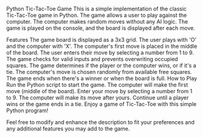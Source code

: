 Python Tic-Tac-Toe Game
This is a simple implementation of the classic Tic-Tac-Toe game in Python. The game allows a user to play against the computer. The computer makes random moves without any AI logic. The game is played on the console, and the board is displayed after each move.

Features
The game board is displayed as a 3x3 grid.
The user plays with 'O' and the computer with 'X'.
The computer's first move is placed in the middle of the board.
The user enters their move by selecting a number from 1 to 9.
The game checks for valid inputs and prevents overwriting occupied squares.
The game determines if the player or the computer wins, or if it's a tie.
The computer's move is chosen randomly from available free squares.
The game ends when there's a winner or when the board is full.
How to Play
Run the Python script to start the game.
The computer will make the first move (middle of the board).
Enter your move by selecting a number from 1 to 9.
The computer will make its move after yours.
Continue until a player wins or the game ends in a tie.
Enjoy a game of Tic-Tac-Toe with this simple Python program!

Feel free to modify and enhance the description to fit your preferences and any additional features you may add to the game.
